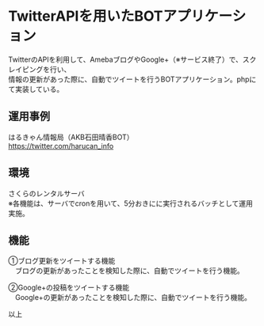 # TwitterAPIを用いたBOTアプリケーション
TwitterのAPIを利用して、AmebaブログやGoogle+（※サービス終了）で、スクレイピングを行い、  
情報の更新があった際に、自動でツイートを行うBOTアプリケーション。phpにて実装している。

## 運用事例
はるきゃん情報局（AKB石田晴香BOT）  
https://twitter.com/harucan_info

## 環境
さくらのレンタルサーバ  
※各機能は、サーバでcronを用いて、5分おきにに実行されるバッチとして運用実施。

## 機能
①ブログ更新をツイートする機能  
　ブログの更新があったことを検知した際に、自動でツイートを行う機能。

②Google+の投稿をツイートする機能  
　Google+の更新があったことを検知した際に、自動でツイートを行う機能。    

以上
